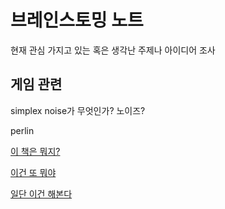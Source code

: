 # 브레인스토밍 노트

현재 관심 가지고 있는 혹은 생각난 주제나 아이디어 조사

## 게임 관련

simplex noise가 무엇인가? 노이즈? 

perlin

[이 책은 뭐지?](https://thebookofshaders.com/00/?lan=kr)

[이건 또 뭐야](https://processing.org/)

[일단 이건 해본다](https://github.com/kaleidawave/islands)